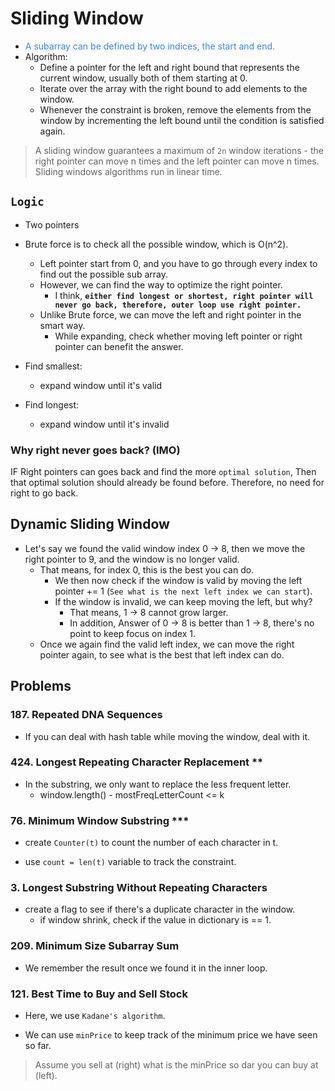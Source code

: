 # Sliding Window
- <font color="#3382FF">A subarray can be defined by two indices, the start and end.</font>
- Algorithm:
	- Define a pointer for the left and right bound that represents the current window, usually both of them starting at 0.
	- Iterate over the array with the right bound to add elements to the window.
	- Whenever the constraint is broken, remove the elements from the window by incrementing the left bound until the condition is satisfied again.

> A sliding window guarantees a maximum of `2n` window iterations - the right pointer can move n times and the left pointer can move n times. Sliding windows algorithms run in linear time.

## `Logic`

- Two pointers

- Brute force is to check all the possible window, which is O(n^2).
	- Left pointer start from 0, and you have to go through every index to find out the possible sub array.
	- However, we can find the way to optimize the right pointer.
		- I think, **`either find longest or shortest, right pointer will never go back, therefore, outer loop use right pointer.`**
	- Unlike Brute force, we can move the left and right pointer in the smart way.
		- While expanding, check whether moving left pointer or right pointer can benefit the answer.
- Find smallest:
	- expand window until it's valid
- Find longest:
	- expand window until it's invalid

### Why right never goes back? (IMO)

IF Right pointers can goes back and find the more `optimal solution`, Then that optimal solution should already be found before. Therefore, no need for right to go back.

## Dynamic Sliding Window

- Let's say we found the valid window index 0 -> 8, then we move the right pointer to 9, and the window is no longer valid.
	- That means, for index 0, this is the best you can do.
		- We then now check if the window is valid by moving the left pointer += 1 (`See what is the next left index we can start`).
		- If the window is invalid, we can keep moving the left, but why?
			- That means, 1 -> 8 cannot grow larger.
			- In addition, Answer of 0 -> 8 is better than 1 -> 8, there's no point to keep focus on index 1.
	- Once we again find the valid left index, we can move the right pointer again, to see what is the best that left index can do.

## Problems

### 187. Repeated DNA Sequences

- If you can deal with hash table while moving the window, deal with it.

### 424. Longest Repeating Character Replacement **

- In the substring, we only want to replace the less frequent letter. 
	- window.length() - mostFreqLetterCount <= k

### 76. Minimum Window Substring ***

- create `Counter(t)` to count the number of each character in t.

- use `count = len(t)` variable to track the constraint.

### 3. Longest Substring Without Repeating Characters

- create a flag to see if there's a duplicate character in the window.
	- if window shrink, check if the value in dictionary is == 1.

### 209. Minimum Size Subarray Sum

- We remember the result once we found it in the inner loop.


### 121. Best Time to Buy and Sell Stock

- Here, we use `Kadane's algorithm`.

- We can use `minPrice` to keep track of the minimum price we have seen so far.

> Assume you sell at (right) what is the minPrice so dar you can buy at (left).